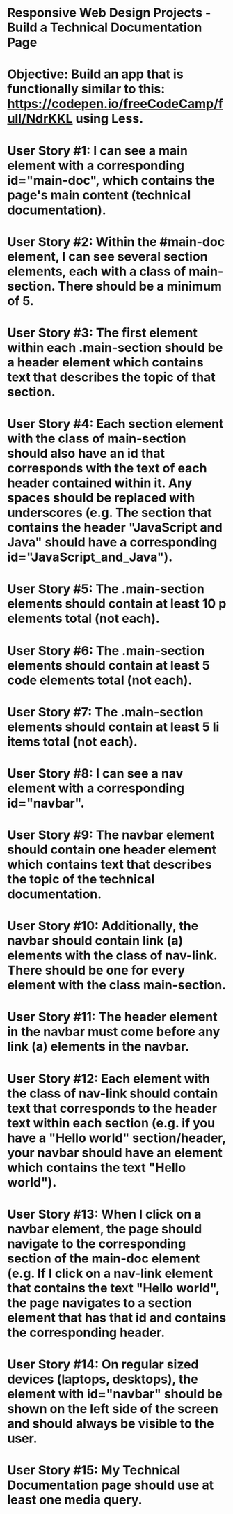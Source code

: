 # Responsive Web Design Projects - Build a Technical Documentation Page
# Objective: Build an app that is functionally similar to this: https://codepen.io/freeCodeCamp/full/NdrKKL using Less.
# User Story #1: I can see a main element with a corresponding id="main-doc", which contains the page's main content (technical documentation).

# User Story #2: Within the #main-doc element, I can see several section elements, each with a class of main-section. There should be a minimum of 5.

# User Story #3: The first element within each .main-section should be a header element which contains text that describes the topic of that section.

# User Story #4: Each section element with the class of main-section should also have an id that corresponds with the text of each header contained within it. Any spaces should be replaced with underscores (e.g. The section that contains the header "JavaScript and Java" should have a corresponding id="JavaScript_and_Java").

# User Story #5: The .main-section elements should contain at least 10 p elements total (not each).

# User Story #6: The .main-section elements should contain at least 5 code elements total (not each).

# User Story #7: The .main-section elements should contain at least 5 li items total (not each).

# User Story #8: I can see a nav element with a corresponding id="navbar".

# User Story #9: The navbar element should contain one header element which contains text that describes the topic of the technical documentation.

# User Story #10: Additionally, the navbar should contain link (a) elements with the class of nav-link. There should be one for every element with the class main-section.

# User Story #11: The header element in the navbar must come before any link (a) elements in the navbar.

# User Story #12: Each element with the class of nav-link should contain text that corresponds to the header text within each section (e.g. if you have a "Hello world" section/header, your navbar should have an element which contains the text "Hello world").

# User Story #13: When I click on a navbar element, the page should navigate to the corresponding section of the main-doc element (e.g. If I click on a nav-link element that contains the text "Hello world", the page navigates to a section element that has that id and contains the corresponding header.

# User Story #14: On regular sized devices (laptops, desktops), the element with id="navbar" should be shown on the left side of the screen and should always be visible to the user.

# User Story #15: My Technical Documentation page should use at least one media query.
